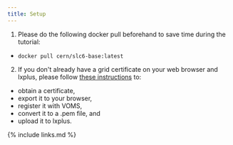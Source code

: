 ```yaml
---
title: Setup
---
```


1. Please do the following docker pull beforehand to save time during the tutorial:
  * `docker pull cern/slc6-base:latest`
2. If you don't already have a grid certificate on your web browser and lxplus, please follow [these instructions](https://www.racf.bnl.gov/docs/howto/grid/installcert) to:
  * obtain a certificate, 
  * export it to your browser, 
  * register it with VOMS, 
  * convert it to a .pem file, and 
  * upload it to lxplus.

{% include links.md %}
